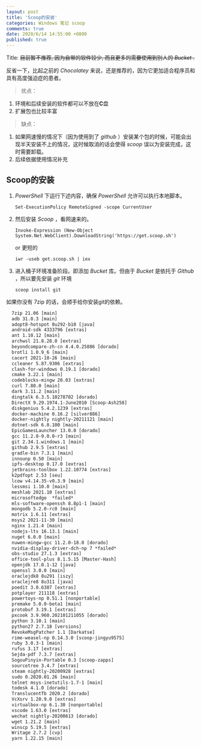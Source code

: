 ```yaml
---
layout: post
title: 'Scoop的安装'
categories: Windows 笔记 scoop
comments: true
date: 2020/6/14 14:55:00 +0800
published: true
---
```


Title: ~~目前暂不推荐, 因为自带的软件较少, 而且更多的需要使用到别人的 *Bucket* .~~

反省一下，比起之前的 _Chocolatey_ 来说，还是推荐的，因为它更加适合程序员和具有高度强迫症的患者。

> 优点：

1. 环境和后续安装的软件都可以不放在**C**盘
2. 扩展包也比较丰富

> 缺点：

1. 如果网速慢的情况下（因为使用到了 _github_ ）安装某个包的时候，可能会出现半天安装不上的情况，这时候取消的话会使得 _scoop_ 误以为安装完成，这时需要卸载。
2. 后续依据使用情况补充

## Scoop的安装

1. _PowerShell_ 下运行下述内容，确保 _PowerShell_ 允许可以执行本地脚本。

    `Set-ExecutionPolicy RemoteSigned -scope CurrentUser`

2. 然后安装 _Scoop_ ，看网速来的。

    `Invoke-Expression (New-Object System.Net.WebClient).DownloadString('https://get.scoop.sh')`

    or 更短的

    `iwr -useb get.scoop.sh | iex`

3. 进入桶子环境准备阶段。即添加 _Bucket_ 库。但由于 _Bucket_ 是依托于 _Github_ ，所以要先安装 _git_ 环境

    `scoop install git`

如果你没有 7zip 的话，会顺手给你安装git的依赖。

```txt
  7zip 21.06 [main]
  adb 31.0.3 [main]
  adopt8-hotspot 8u292-b10 [java]
  android-sdk 4333796 [extras]
  ant 1.10.12 [main]
  archwsl 21.8.28.0 [extras]
  beyondcompare-zh-cn 4.4.0.25886 [dorado]
  brotli 1.0.9_6 [main]
  cacert 2021-10-26 [main]
  ccleaner 5.87.9306 [extras]
  clash-for-windows 0.19.1 [dorado]
  cmake 3.22.1 [main]
  codeblocks-mingw 20.03 [extras]
  curl 7.80.0 [main]
  dark 3.11.2 [main]
  dingtalk 6.3.5.10278702 [dorado]
  DirectX 9.29.1974.1-June2010 [Scoop-Ash258]
  diskgenius 5.4.2.1239 [extras]
  docker-machine 0.16.2 [silver886]
  docker-nightly nightly-20211121 [main]
  dotnet-sdk 6.0.100 [main]
  EpicGamesLauncher 13.0.0 [dorado]
  gcc 11.2.0-9.0.0-r3 [main]
  git 2.34.1.windows.1 [main]
  github 2.9.5 [extras]
  gradle-bin 7.3.1 [main]
  innounp 0.50 [main]
  ipfs-desktop 0.17.0 [extras]
  jetbrains-toolbox 1.22.10774 [extras]
  k2pdfopt 2.53 [seu]
  lcow v4.14.35-v0.3.9 [main]
  lessmsi 1.10.0 [main]
  meshlab 2021.10 [extras]
  microsoftedge  *failed*
  mls-software-openssh 8.8p1-1 [main]
  mongodb 5.2.0-rc0 [main]
  motrix 1.6.11 [extras]
  msys2 2021-11-30 [main]
  nginx 1.21.4 [main]
  nodejs-lts 16.13.1 [main]
  nuget 6.0.0 [main]
  nuwen-mingw-gcc 11.2.0-18.0 [dorado]
  nvidia-display-driver-dch-np 7 *failed*
  obs-studio 27.1.3 [extras]
  office-tool-plus 8.1.5.15 [Master-Hash]
  openjdk 17.0.1-12 [java]
  openssl 3.0.0 [main]
  oraclejdk8 8u291 [iszy]
  oraclejre8 8u311 [java]
  poedit 3.0.6387 [extras]
  potplayer 211118 [extras]
  powertoys-np 0.51.1 [nonportable]
  premake 5.0.0-beta1 [main]
  protobuf 3.19.1 [extras]
  pxcook 3.9.960.202101211055 [dorado]
  python 3.10.1 [main]
  python27 2.7.18 [versions]
  RevokeMsgPatcher 1.1 [Darkatse]
  rime-weasel-np 0.14.3.0 [scoop-jingyu9575]
  ruby 3.0.3-1 [main]
  rufus 3.17 [extras]
  Sejda-pdf 7.3.7 [extras]
  SogouPinyin-Portable 0.3 [scoop-zapps]
  sourcetree 3.4.7 [extras]
  steam nightly-20200928 [extras]
  sudo 0.2020.01.26 [main]
  telnet msys-inetutils-1.7-1 [main]
  todesk 4.1.0 [dorado]
  TranslucentTb 2020.2 [dorado]
  VcXsrv 1.20.9.0 [extras]
  virtualbox-np 6.1.30 [nonportable]
  vscode 1.63.0 [extras]
  wechat nightly-20200613 [dorado]
  wget 1.21.2 [main]
  winscp 5.19.5 [extras]
  Writage 2.7.2 [cvp]
  yarn 1.22.15 [main]
```
